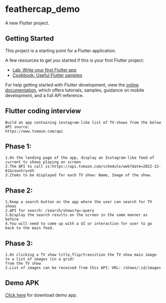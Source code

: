 # feathercap_demo

A new Flutter project.

## Getting Started

This project is a starting point for a Flutter application.

A few resources to get you started if this is your first Flutter project:

- [Lab: Write your first Flutter app](https://docs.flutter.dev/get-started/codelab)
- [Cookbook: Useful Flutter samples](https://docs.flutter.dev/cookbook)

For help getting started with Flutter development, view the
[online documentation](https://docs.flutter.dev/), which offers tutorials,
samples, guidance on mobile development, and a full API reference.


## Flutter coding interview
    Build an app containing instagram-like list of TV-shows from the below API source:
    https://www.tvmaze.com/api

## Phase 1:
    1.On the landing page of the app, display an Instagram-like feed of current tv shows playing on screen
    2.The API to call is:https://api.tvmaze.com/schedule/web?date=2022-12-01&country=US
    3.Items to be displayed for each TV show: Name, Image of the show.

## Phase 2:
    1.Keep a search button on the app where the user can search for TV shows
    2.API for search: /search/shows?q=:query
    3.Display the search results on the screen in the same manner as before
    4.You will need to come up with a UI or interaction for user to go back to the main feed.

## Phase 3:
    1.On clicking a TV show title,flip/transition the TV show main image to a list of images (in a grid)
    from the TV show
    2.List of images can be received from this API: URL: /shows/:id/images

## Demo APK

[Click here](https://github.com/patildarshan66/feathercap-assigmnet/blob/master/assignment-app.apk) for download demo app.

